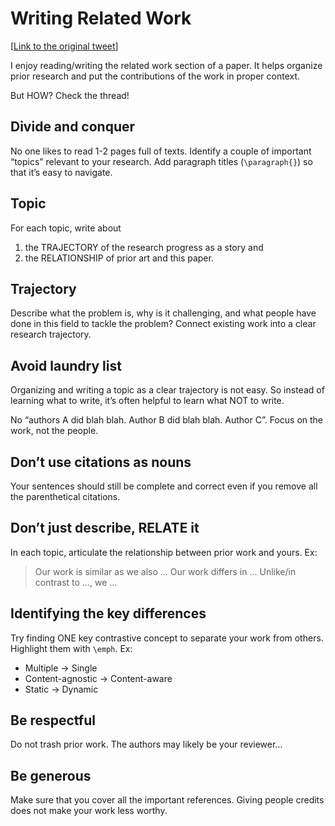 # Writing Related Work

[[Link to the original tweet](https://twitter.com/jbhuang0604/status/1417117742302433286)]

I enjoy reading/writing the related work section of a paper. It helps organize prior research and put the contributions of the work in proper context. 

But HOW? Check the thread!

## Divide and conquer

No one likes to read 1-2 pages full of texts. Identify a couple of important “topics” relevant to your research. Add paragraph titles (`\paragraph{}`) so that it’s easy to navigate.

## Topic

For each topic, write about 
1) the TRAJECTORY of the research progress as a story and 
2) the RELATIONSHIP of prior art and this paper.

## Trajectory

Describe what the problem is, why is it challenging, and what people have done in this field to tackle the problem? Connect existing work into a clear research trajectory.

## Avoid laundry list

Organizing and writing a topic as a clear trajectory is not easy. So instead of learning what to write, it’s often helpful to learn what NOT to write.

No “authors A did blah blah. Author B did blah blah. Author C”. Focus on the work, not the people.

## Don’t use citations as nouns

Your sentences should still be complete and correct even if you remove all the parenthetical citations.

## Don’t just describe, RELATE it

In each topic, articulate the relationship between prior work and yours. Ex:

> Our work is similar as we also …
> Our work differs in …
> Unlike/in contrast to …, we …

## Identifying the key differences

Try finding ONE key contrastive concept to separate your work from others. Highlight them with `\emph`. Ex:

- Multiple -> Single
- Content-agnostic -> Content-aware
- Static -> Dynamic

## Be respectful

Do not trash prior work. The authors may likely be your reviewer…

## Be generous

Make sure that you cover all the important references. Giving people credits does not make your work less worthy.
